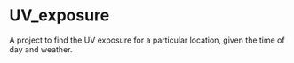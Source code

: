 # UV_exposure
A project to find the UV exposure for a particular location, given the time of day and weather.

